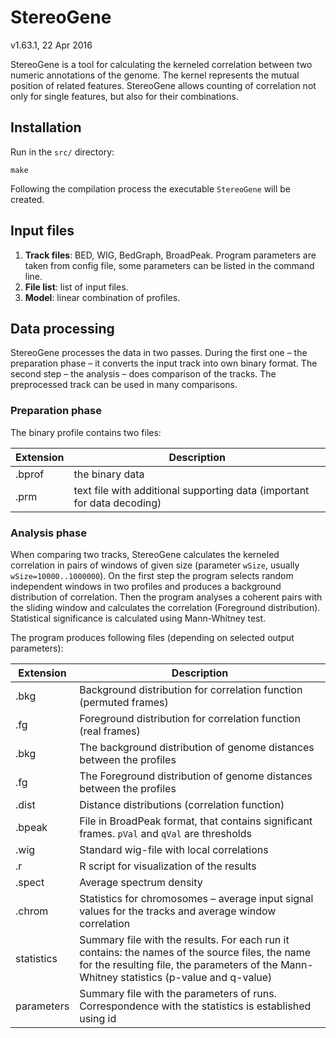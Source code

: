 # StereoGene

v1.63.1, 22 Apr 2016

StereoGene is a tool for calculating the kerneled correlation between two numeric annotations of the genome. The kernel represents the mutual position of related features. StereoGene allows counting of correlation not only for single features, but also for their combinations.

## Installation

Run in the `src/` directory:

```
make
```

Following the compilation process the executable `StereoGene` will be created.

## Input files

1. **Track files**: BED, WIG, BedGraph, BroadPeak. Program parameters are taken from config file, some parameters can be listed in the command line. 
2. **File list**: list of input files.
3. **Model**: linear combination of profiles.

## Data processing

StereoGene processes the data in two passes. During the first one – the preparation phase – it converts the input track into own binary format. The second step – the analysis – does comparison of the tracks. The preprocessed track can be used in many comparisons.

### Preparation phase

The binary profile contains two files:

| Extension | Description     |
| --------- | --------------- |
| .bprof    | the binary data |
| .prm      | text file with additional supporting data (important for data decoding) |

### Analysis phase

When comparing two tracks, StereoGene calculates the kerneled correlation in pairs of windows of given size (parameter `wSize`, usually `wSize=10000..1000000`). On the first step the program selects random independent windows in two profiles and produces a background distribution of correlation. Then the program analyses a coherent pairs with the sliding window and calculates the correlation (Foreground distribution). Statistical significance is calculated using Mann-Whitney test. 

The program produces following files (depending on selected output parameters):

| Extension | Description |
| --------- | ----------- |
| .bkg      | Background distribution for correlation function (permuted frames) |
| .fg       | Foreground distribution for correlation function (real frames) |
| .bkg      | The background distribution of genome distances between the profiles |
| .fg       | The Foreground distribution of genome distances between the profiles |
| .dist     | Distance distributions (correlation function) |
| .bpeak    | File in BroadPeak format, that contains significant frames. `pVal` and `qVal` are thresholds |
| .wig      | Standard wig-file with local correlations |
| .r        | R script for visualization of the results |
| .spect    | Average spectrum density |
| .chrom    | Statistics for chromosomes – average input signal values for the tracks and average window correlation |
| statistics |  Summary file with the results. For each run it contains: the names of the source files, the name for the resulting file, the parameters of the Mann-Whitney statistics (p-value and q-value) |
| parameters |  Summary file with the parameters of runs. Correspondence with the statistics is established using id |
